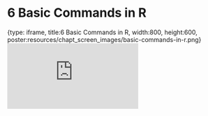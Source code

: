 # 6 Basic Commands in R
 
{type: iframe, title:6 Basic Commands in R, width:800, height:600, poster:resources/chapt_screen_images/basic-commands-in-r.png}
![](https://datatrail-jhu.github.io/05_R/no_toc/basic-commands-in-r.html)
 

 
